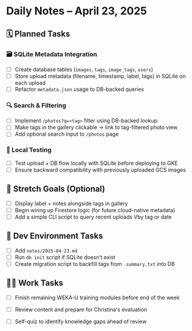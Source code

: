 # Daily Notes – April 23, 2025

## 🗓️ Planned Tasks

### 🗃️ SQLite Metadata Integration
- [ ] Create database tables (`images`, `tags`, `image_tags`, `users`)
- [ ] Store upload metadata (filename, timestamp, label, tags) in SQLite on each upload
- [ ] Refactor `metadata.json` usage to DB-backed queries

### 🔍 Search & Filtering
- [ ] Implement `/photos?q=<tag>` filter using DB-backed lookup
- [ ] Make tags in the gallery clickable → link to tag-filtered photo view
- [ ] Add optional search input to `/photos` page

### 🧪 Local Testing
- [ ] Test upload + DB flow locally with SQLite before deploying to GKE
- [ ] Ensure backward compatibility with previously uploaded GCS images

## 🚧 Stretch Goals (Optional)
- [ ] Display label + notes alongside tags in gallery
- [ ] Begin wiring up Firestore logic (for future cloud-native metadata)
- [ ] Add a simple CLI script to query recent uploads Vby tag or date

## 🧘 Dev Environment Tasks
- [ ] Add `notes/2025-04-23.md`
- [ ] Run `db init` script if SQLite doesn’t exist
- [ ] Create migration script to backfill tags from `.summary.txt` into DB

## 🧑‍💼 Work Tasks
- [ ] Finish remaining WEKA-U training modules before end of the week
- [ ] Review content and prepare for Christina's evaluation
- [ ] Self-quiz to identify knowledge gaps ahead of review

